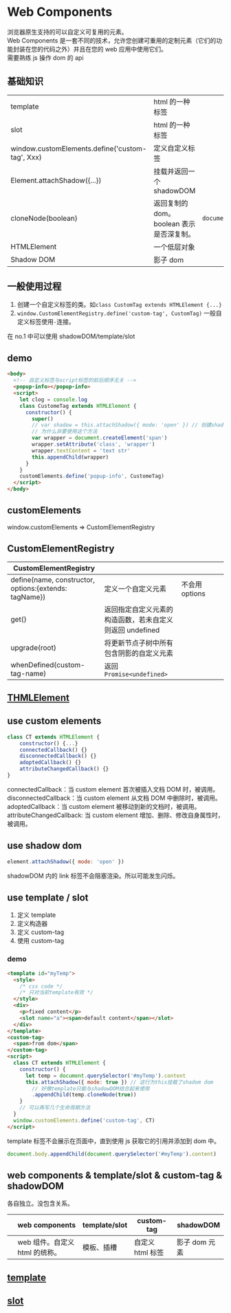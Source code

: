 # Web Components

浏览器原生支持的可以自定义可复用的元素。  
Web Components 是一套不同的技术，允许您创建可重用的定制元素（它们的功能封装在您的代码之外）并且在您的 web 应用中使用它们。  
需要熟练 js 操作 dom 的 api

## 基础知识

|                                                 |                                          |                                                 |     |     |
| ----------------------------------------------- | ---------------------------------------- | ----------------------------------------------- | --- | --- |
| template                                        | html 的一种标签                          |                                                 |     |     |
| slot                                            | html 的一种标签                          |                                                 |     |     |
| window.customElements.define('custom-tag', Xxx) | 定义自定义标签                           |                                                 |     |     |
| Element.attachShadow({...})                     | 挂载并返回一个 shadowDOM                 |                                                 |     |     |
| cloneNode(boolean)                              | 返回复制的 dom。boolean 表示是否深复制。 | `document.querySelector('#id').cloneNode(true)` |     |     |
| HTMLElement                                     | 一个低层对象                             |                                                 |     |     |
| Shadow DOM                                      | 影子 dom                                 |                                                 |     |     |

## 一般使用过程

1. 创建一个自定义标签的类。如`class CustomTag extends HTMLElement {...}`
2. `window.CustomElementRegistry.define('custom-tag', CustomTag)` 一般自定义标签使用`-`连接。

在 no.1 中可以使用 shadowDOM/template/slot

## demo

```html
<body>
  <!-- 自定义标签与script标签的前后顺序无关 -->
  <popup-info></popup-info>
  <script>
    let clog = console.log
    class CustomeTag extends HTMLElement {
      constructor() {
        super()
        // var shadow = this.attachShadow({ mode: 'open' }) // 创建shadow dom元素
        // 为什么非要使用这个方法
        var wrapper = document.createElement('span')
        wrapper.setAttribute('class', 'wrapper')
        wrapper.textContent = 'text str'
        this.appendChild(wrapper)
      }
    }
    customElements.define('popup-info', CustomeTag)
  </script>
</body>
```

## customElements

window.customElements => CustomElementRegistry

## CustomElementRegistry

| CustomElementRegistry                                 |                                                          |                |     |     |
| ----------------------------------------------------- | -------------------------------------------------------- | -------------- | --- | --- |
| define(name, constructor, options:{extends: tagName}) | 定义一个自定义元素                                       | 不会用 options |     |     |
| get()                                                 | 返回指定自定义元素的构造函数，若未自定义则返回 undefined |                |     |     |
| upgrade(root)                                         | 将更新节点子树中所有包含阴影的自定义元素                 |                |     |     |
| whenDefined(custom-tag-name)                          | 返回`Promise<undefined>`                                 |                |     |     |

## [THMLElement](/language/html/HTMLElement.html)

## use custom elements

```js
class CT extends HTMLElement {
    constructor() {...}
    connectedCallback() {}
    disconnectedCallback() {}
    adoptedCallback() {}
    attributeChangedCallback() {}
}
```

connectedCallback：当 custom element 首次被插入文档 DOM 时，被调用。
disconnectedCallback：当 custom element 从文档 DOM 中删除时，被调用。
adoptedCallback：当 custom element 被移动到新的文档时，被调用。
attributeChangedCallback: 当 custom element 增加、删除、修改自身属性时，被调用。

## use shadow dom

```js
element.attachShadow({ mode: 'open' })
```

shadowDOM 内的 link 标签不会阻塞渲染。所以可能发生闪烁。

## use template / slot

1. 定义 template
2. 定义构造器
3. 定义 custom-tag
4. 使用 custom-tag

### demo

```html
<template id="myTemp">
  <style>
    /* css code */
    /* 只对当前template有效 */
  </style>
  <div>
    <p>fixed content</p>
    <slot name="a"><span>default content</span></slot>
  </div>
</template>
<custom-tag>
  <span>from dom</span>
</custom-tag>
<script>
  class CT extends HTMLElement {
    constructor() {
      let temp = document.querySelector('#myTemp').content
      this.attachShadow({ mode: true }) // 这行为this挂载了shadom dom
        // 好像template只能与shadowDOM结合起来使用
        .appendChild(temp.cloneNode(true))
    }
    // 可以再写几个生命周期方法
  }
  window.customElements.define('custom-tag', CT)
</script>
```

template 标签不会展示在页面中，直到使用 js 获取它的引用并添加到 dom 中。

```js
document.body.appendChild(document.querySelector('#myTemp').content)
```

## web components & template/slot & custom-tag & shadowDOM

各自独立。没包含关系。

|     | web components                 | template/slot | custom-tag       | shadowDOM     |
| --- | ------------------------------ | ------------- | ---------------- | ------------- |
|     | web 组件。自定义 html 的统称。 | 模板、插槽    | 自定义 html 标签 | 影子 dom 元素 |

## [template](/language/html/template.html)

## [slot](/language/html/slot.html)
